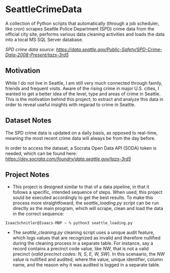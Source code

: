 # SeattleCrimeData
A collection of Python scripts that automatically (through a job scheduler, like cron) scrapes Seattle Police Department (SPD) crime data from the official city site, performs various data cleaning activities and loads the data into a local MS SQL Server database.

*SPD crime data source: https://data.seattle.gov/Public-Safety/SPD-Crime-Data-2008-Present/tazs-3rd5*


## Motivation
While I do not live in Seattle, I am still very much connected through family, friends and frequent visits. Aware of the rising crime in major U.S. cities, I wanted to get a better idea of the level, type and areas of crime in Seattle. This is the motivation behind this project; to extract and analyze this data in order to reveal useful insights with regarad to crime in Seattle. 



## Dataset Notes
The SPD crime data is updated on a daily basis, as opposed to real-time, meaning the most recent crime data will always be from the day before.  

In order to access the dataset, a Socrata Open Data API (SODA) token is needed, which can be found here: *https://dev.socrata.com/foundry/data.seattle.gov/tazs-3rd5*



## Project Notes
- This project is designed similar to that of a data pipeline, in that it follows a specific, intended sequence of steps. When used, this project sould be executed accordingly to get the best results. To make this process more straightfoward, the *seattle_loading.py* script can be run directly as the main program, which will scrape, clean and load the data in the correct sequence: 

```
IsaacSchnitler@Isaacs-MBP ~ % python3 seattle_loading.py
```

- The *seattle_cleaning.py* cleaning script uses a unique audit feature, which logs values that are recognized as invalid and therefore nullified during the cleaning process in a separate table. For instance, say a record contains a precinct code value, like *NW*, that is not a valid precinct (*valid precinct codes: N, S, E, W, SW*). In this scenaario, the *NW* value is nullified and audited, where the value, unique identifier, column name, and the reason why it was audited is logged in a separate table. 


